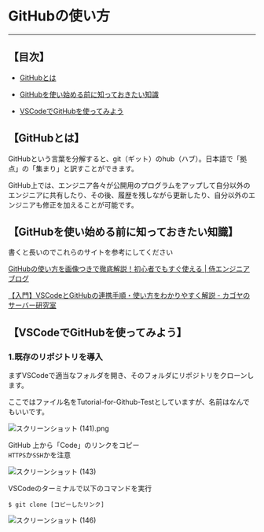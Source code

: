 # GitHubの使い方

---

## 【目次】

- [GitHubとは](#【GitHubとは】)

- [GitHubを使い始める前に知っておきたい知識](#【GitHubを使い始める前に知っておきたい知識】)

- [VSCodeでGitHubを使ってみよう](#【VSCodeでGitHubを使ってみよう】)

## 【GitHubとは】



GitHubという言葉を分解すると、git（ギット）のhub（ハブ）。日本語で「拠点」の「集まり」と訳すことができます。

GitHub上では、エンジニア各々が公開用のプログラムをアップして自分以外のエンジニアに共有したり、その後、履歴を残しながら更新したり、自分以外のエンジニアも修正を加えることが可能です。

## 【GitHubを使い始める前に知っておきたい知識】

書くと長いのでこれらのサイトを参考にしてください

[GitHubの使い方を画像つきで徹底解説！初心者でもすぐ使える | 侍エンジニアブログ](https://www.sejuku.net/blog/73468)  

[【入門】VSCodeとGitHubの連携手順・使い方をわかりやすく解説 - カゴヤのサーバー研究室](https://www.kagoya.jp/howto/rentalserver/webtrend/vscode/)

## 【VSCodeでGitHubを使ってみよう】

### 1.既存のリポジトリを導入

まずVSCodeで適当なフォルダを開き、そのフォルダにリポジトリをクローンします。

ここではファイル名をTutorial-for-Github-Testとしていますが、名前はなんでもいいです。

![スクリーンショット (141).png](https://github.com/user-attachments/assets/96665de1-40e3-4827-bca0-7ded8af5e4b6)

GitHub 上から「Code」のリンクをコピー  
`HTTPS`か`SSH`かを注意

![スクリーンショット (143)](https://github.com/user-attachments/assets/ecf8db88-2f95-4351-8bdb-0f2171ebab1a)

VSCodeのターミナルで以下のコマンドを実行

```
$ git clone [コピーしたリンク]
```

![スクリーンショット (146)](https://github.com/user-attachments/assets/c1e95c4e-5228-47e9-919f-d1ab82b3fb77)





